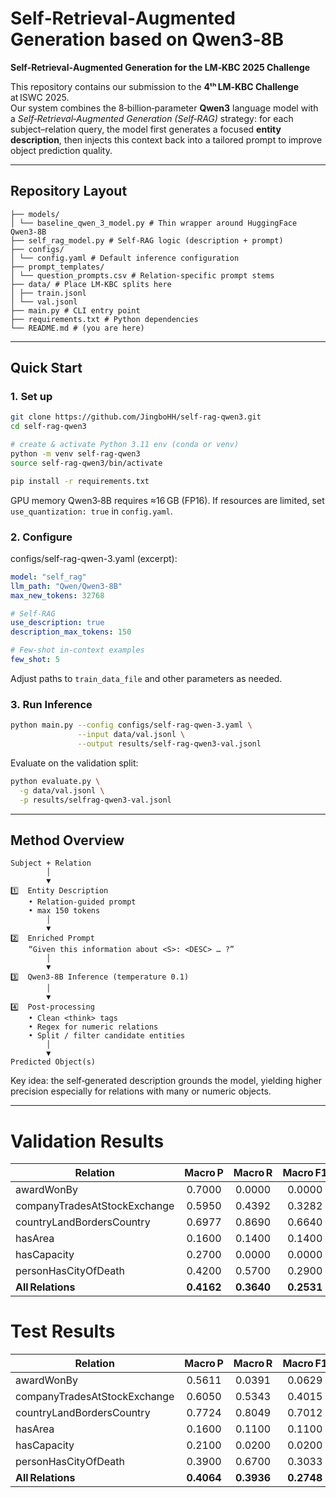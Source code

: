 # Self‑Retrieval‑Augmented Generation based on Qwen3‑8B
**Self‑Retrieval‑Augmented Generation for the LM‑KBC 2025 Challenge**

This repository contains our submission to the **4ᵗʰ LM‑KBC Challenge** at ISWC 2025.  
Our system combines the 8‑billion‐parameter **Qwen3** language model with a *Self‑Retrieval‑Augmented Generation (Self‑RAG)* strategy: for each subject–relation query, the model first generates a focused **entity description**, then injects this context back into a tailored prompt to improve object prediction quality.

---

## Repository Layout

```
├── models/
│ └── baseline_qwen_3_model.py # Thin wrapper around HuggingFace Qwen3‑8B
├── self_rag_model.py # Self‑RAG logic (description + prompt)
├── configs/
│ └── config.yaml # Default inference configuration
├── prompt_templates/
│ └── question_prompts.csv # Relation‑specific prompt stems
├── data/ # Place LM‑KBC splits here
│ ├── train.jsonl
│ └── val.jsonl
├── main.py # CLI entry point
├── requirements.txt # Python dependencies
└── README.md # (you are here)
```
---

## Quick Start

### 1. Set up

```bash
git clone https://github.com/JingboHH/self-rag-qwen3.git
cd self-rag-qwen3

# create & activate Python 3.11 env (conda or venv)
python -m venv self-rag-qwen3
source self-rag-qwen3/bin/activate

pip install -r requirements.txt
```

GPU memory
Qwen3‑8B requires ≈16 GB (FP16).
If resources are limited, set `use_quantization: true` in `config.yaml`.

### 2. Configure

configs/self-rag-qwen-3.yaml (excerpt):

```yaml
model: "self_rag"
llm_path: "Qwen/Qwen3-8B"
max_new_tokens: 32768

# Self‑RAG
use_description: true
description_max_tokens: 150

# Few‑shot in‑context examples
few_shot: 5
```

Adjust paths to `train_data_file` and other parameters as needed.

### 3. Run Inference

```bash
python main.py --config configs/self-rag-qwen-3.yaml \
               --input data/val.jsonl \
               --output results/self-rag-qwen3-val.jsonl
```

Evaluate on the validation split:

```bash
python evaluate.py \
  -g data/val.jsonl \
  -p results/selfrag-qwen3-val.jsonl
```
---

## Method Overview

```pgsql
Subject + Relation
        │
        ▼
1️⃣  Entity Description
    • Relation‑guided prompt
    • max 150 tokens
        │
        ▼
2️⃣  Enriched Prompt
    “Given this information about <S>: <DESC> … ?”
        │
        ▼
3️⃣  Qwen3‑8B Inference (temperature 0.1)
        │
        ▼
4️⃣  Post‑processing
    • Clean <think> tags
    • Regex for numeric relations
    • Split / filter candidate entities
        │
        ▼
Predicted Object(s)
```

Key idea: the self‑generated description grounds the model, yielding higher precision especially for relations with many or numeric objects.

---

# Validation Results

| Relation                     |   Macro P  |   Macro R  |  Macro F1  |
| ---------------------------- | :--------: | :--------: | :--------: |
| awardWonBy                   |   0.7000   |   0.0000   |   0.0000   |
| companyTradesAtStockExchange |   0.5950   |   0.4392   |   0.3282   |
| countryLandBordersCountry    |   0.6977   |   0.8690   |   0.6640   |
| hasArea                      |   0.1600   |   0.1400   |   0.1400   |
| hasCapacity                  |   0.2700   |   0.0000   |   0.0000   |
| personHasCityOfDeath         |   0.4200   |   0.5700   |   0.2900   |
| **All Relations**            | **0.4162** | **0.3640** | **0.2531** |

# Test Results

| Relation                     |   Macro P  |   Macro R  |  Macro F1  |
| ---------------------------- | :--------: | :--------: | :--------: |
| awardWonBy                   |   0.5611   |   0.0391   |   0.0629   |
| companyTradesAtStockExchange |   0.6050   |   0.5343   |   0.4015   |
| countryLandBordersCountry    |   0.7724   |   0.8049   |   0.7012   |
| hasArea                      |   0.1600   |   0.1100   |   0.1100   |
| hasCapacity                  |   0.2100   |   0.0200   |   0.0200   |
| personHasCityOfDeath         |   0.3900   |   0.6700   |   0.3033   |
| **All Relations**            | **0.4064** | **0.3936** | **0.2748** |





